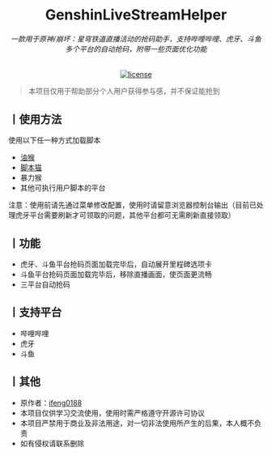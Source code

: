 <h1 align="center">GenshinLiveStreamHelper</h1>
<h6 align="center">一款用于原神/崩坏：星穹铁道直播活动的抢码助手，支持哔哩哔哩、虎牙、斗鱼多个平台的自动抢码，附带一些页面优化功能</h6>
<p align="center">
    <a href="https://raw.fastgit.org/Ninsplay/GenshinLiveStreamHelper/main/LICENSE"><img src="https://img.shields.io/github/license/Ninsplay/GenshinLiveStreamHelper" alt="license"></a>
</p>

> 本项目仅用于帮助部分个人用户获得参与感，并不保证能抢到

## 丨使用方法

使用以下任一种方式加载脚本

- [油猴](https://www.tampermonkey.net/)
- [脚本猫](https://scriptcat.org/)
- 暴力猴
- 其他可执行用户脚本的平台

注意：使用前请先通过菜单修改配置，使用时请留意浏览器控制台输出（目前已处理虎牙平台需要刷新才可领取的问题，其他平台都可无需刷新直接领取）

## 丨功能

- 虎牙、斗鱼平台抢码页面加载完毕后，自动展开里程碑选项卡
- 斗鱼平台抢码页面加载完毕后，移除直播画面，使页面更流畅
- 三平台自动抢码

## 丨支持平台

- 哔哩哔哩
- 虎牙
- 斗鱼

## 丨其他

- 原作者：[ifeng0188](https://github.com/ifeng0188)
- 本项目仅供学习交流使用，使用时需严格遵守开源许可协议
- 本项目严禁用于商业及非法用途，对一切非法使用所产生的后果，本人概不负责
- 如有侵权请联系删除
